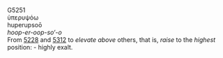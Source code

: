 <body>
  <p>G5251<br>  ὑπερυψόω  <br> huperupsoō  <br><i>hoop-er-oop-so‘-o </i><br>From <a href="g5228.htm">5228</a> and <a href="g5312.htm">5312</a>  to <i>elevate</i> <i>above</i> others, that is, <i>raise</i> to the <i>highest</i> position: - highly exalt.<br></p>
 </body>